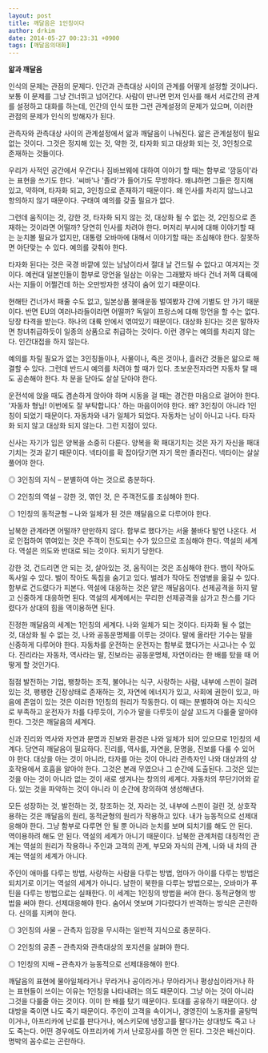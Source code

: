 ```yaml
---
layout: post
title: 깨달음은 1인칭이다
author: drkim
date: 2014-05-27 00:23:31 +0900
tags: [깨달음의대화]
---
```

**앎과 깨달음**

  


인식의 문제는 관점의 문제다. 인간과 관측대상 사이의 관계를 어떻게 설정할 것이냐다. 보통 이 문제를 그냥 건너뛰고 넘어간다. 사람이 만나면 먼저 인사를 해서 서로간의 관계를 설정하고 대화를 하는데, 인간의 인식 또한 그런 관계설정의 문제가 있으며, 이러한 관점의 문제가 인식의 방해자가 된다. 

  


관측자와 관측대상 사이의 관계설정에서 앎과 깨달음이 나눠진다. 앎은 관계설정이 필요없는 것이다. 그것은 정지해 있는 것, 약한 것, 타자화 되고 대상화 되는 것, 3인칭으로 존재하는 것들이다. 

  


우리가 사적인 공간에서 우간다나 짐바브웨에 대하여 이야기 할 때는 함부로 '깜둥이'라는 표현을 쓰기도 한다. '씨바'나 '졸라'가 들어가도 무방하다. 왜냐하면 그들은 정지해 있고, 약하며, 타자화 되고, 3인칭으로 존재하기 때문이다. 왜 인사를 차리지 않느냐고 항의하지 않기 때문이다. 구태여 예의를 갖출 필요가 없다. 

  


그런데 움직이는 것, 강한 것, 타자화 되지 않는 것, 대상화 될 수 없는 것, 2인칭으로 존재하는 것이라면 어떨까? 당연히 인사를 차려야 한다. 머저리 부시에 대해 이야기할 때는 눈치볼 필요가 없지만, 대통령 오바마에 대해서 이야기할 때는 조심해야 한다. 잘못하면 야단맞는 수 있다. 예의를 갖춰야 한다. 

  


타자화 된다는 것은 국경 바깥에 있는 남남이라서 절대 날 건드릴 수 없다고 여겨지는 것이다. 예컨대 일본인들이 함부로 망언을 일삼는 이유는 그래봤자 바다 건너 저쪽 대륙에 사는 지들이 어쩔건데 하는 오만방자한 생각이 숨어 있기 때문이다. 

  


현해탄 건너가서 패줄 수도 없고, 일본상품 불매운동 벌여봤자 간에 기별도 안 가기 때문이다. 반면 EU의 여러나라들이라면 어떨까? 독일이 프랑스에 대해 망언을 할 수는 없다. 당장 타격을 받는다. 하나의 대륙 안에서 엮여있기 때문이다. 대상화 된다는 것은 말하자면 창녀취급하듯이 일종의 상품으로 취급하는 것이다. 이런 경우는 예의를 차리지 않는다. 인간대접을 하지 않는다. 

  


예의를 차릴 필요가 없는 3인칭들이나, 사물이나, 죽은 것이나, 흘러간 것들은 앎으로 해결할 수 있다. 그런데 반드시 예의를 차려야 할 때가 있다. 초보운전자라면 자동차 탈 때도 공손해야 한다. 차 문을 닫아도 살살 닫아야 한다. 

  


운전석에 앉을 때도 겸손하게 앉아야 하며 시동을 걸 때는 경건한 마음으로 걸어야 한다. '자동차 형님! 이번에도 잘 부탁합니다.' 하는 마음이어야 한다. 왜? 3인칭이 아니라 1인칭이 되었기 때문이다. 자동차와 내가 일체가 되었다. 자동차는 남이 아니고 나다. 타자화 되지 않고 대상화 되지 않는다. 그런 지점이 있다. 

  


신사는 자기가 입은 양복을 소중히 다룬다. 양복을 확 패대기치는 것은 자기 자신을 패대기치는 것과 같기 때문이다. 넥타이를 확 잡아당기면 자기 목만 졸라진다. 넥타이는 살살 풀어야 한다. 

  


◎ 3인칭의 지식 – 분별하여 아는 것으로 충분하다.  
      
◎ 2인칭의 역설 – 강한 것, 엮인 것, 은 주객전도를 조심해야 한다.   
      
◎ 1인칭의 동적균형 – 나와 일체가 된 것은 깨달음으로 다루어야 한다. 

  


남북한 관계라면 어떨까? 만만하지 않다. 함부로 했다가는 서울 불바다 발언 나온다. 서로 인접하여 엮여있는 것은 주객이 전도되는 수가 있으므로 조심해야 한다. 역설의 세계다. 역설은 의도와 반대로 되는 것이다. 되치기 당한다. 

  


강한 것, 건드리면 안 되는 것, 살아있는 것, 움직이는 것은 조심해야 한다. 뱀이 작아도 독사일 수 있다. 벌이 작아도 독침을 숨기고 있다. 벌레가 작아도 전염병을 옮길 수 있다. 함부로 건드렸다가 피본다. 역설에 대응하는 것은 얕은 깨달음이다. 선제공격을 하지 말고 신중하게 대응하면 된다. 역설의 세계에서는 무리한 선제공격을 삼가고 찬스를 기다렸다가 상대의 힘을 역이용하면 된다. 

  


진정한 깨달음의 세계는 1인칭의 세계다. 나와 일체가 되는 것이다. 타자화 될 수 없는 것, 대상화 될 수 없는 것, 나와 공동운명체를 이루는 것이다. 말에 올라탄 기수는 말을 신중하게 다루어야 한다. 자동차를 운전하는 운전자는 함부로 했다가는 사고나는 수 있다. 진리라는 자동차, 역사라는 말, 진보라는 공동운명체, 자연이라는 한 배를 탔을 때 어떻게 할 것인가다. 

  


점점 발전하는 기업, 팽창하는 조직, 불어나는 식구, 사랑하는 사람, 내부에 스핀이 걸려 있는 것, 팽팽한 긴장상태로 존재하는 것, 자연에 에너지가 있고, 사회에 권한이 있고, 마음에 존엄이 있는 것은 이러한 1인칭의 원리가 작동한다. 이 때는 분별하여 아는 지식으로 부족하고 운전자가 차를 다루듯이, 기수가 말을 다루듯이 살살 꼬드겨 다룰줄 알아야 한다. 그것은 깨달음의 세계다. 

  


신과 진리와 역사와 자연과 문명과 진보와 환경은 나와 일체가 되어 있으므로 1인칭의 세계다. 당연히 깨달음이 필요하다. 진리를, 역사를, 자연을, 문명을, 진보를 다룰 수 있어야 한다. 대상을 아는 것이 아니라, 타자를 아는 것이 아니라 관측자인 나와 대상과의 상호작용에서 호흡을 알아야 한다. 그것은 본래 무였으나 그 순간에 도출된다. 그것은 있는 것을 아는 것이 아니라 없는 것이 새로 생겨나는 창의의 세계다. 자동차의 무단기어와 같다. 있는 것을 파악하는 것이 아니라 이 순간에 창의하여 생성해낸다. 

  


모든 성장하는 것, 발전하는 것, 창조하는 것, 자라는 것, 내부에 스핀이 걸린 것, 상호작용하는 것은 깨달음의 원리, 동적균형의 원리가 작용하고 있다. 내가 능동적으로 선제대응해야 한다. 그냥 함부로 다루면 안 될 뿐 아니라 눈치를 보며 되치기를 해도 안 된다. 역이용하려 해도 안 된다. 역설의 세계가 아니기 때문이다. 남북한 관계처럼 대칭적인 관계는 역설의 원리가 작용하나 주인과 고객의 관계, 부모와 자식의 관계, 나와 내 차의 관계는 역설의 세계가 아니다. 

  


주인이 애마를 다루는 방법, 사랑하는 사람을 다루는 방법, 엄마가 아이를 다루는 방법은 되치기로 이기는 역설의 세계가 아니다. 남한이 북한을 다루는 방법으로는, 오바마가 푸틴을 다루는 방법으로는 실패한다. 이 세계는 1인칭의 방법을 써야 한다. 동적균형의 방법을 써야 한다. 선제대응해야 한다. 숨어서 엿보며 기다렸다가 반격하는 방식은 곤란하다. 신의를 지켜야 한다. 

  


◎ 3인칭의 사물 – 관측자 입장을 무시하는 일반적 지식으로 충분하다.  
      
◎ 2인칭의 공존 – 관측자와 관측대상의 포지션을 살펴야 한다.   
      
◎ 1인칭의 지배 – 관측자가 능동적으로 선제대응해야 한다. 

  


깨달음의 표현에 물아일체라거나 무라거나 공이라거나 무아라거나 평상심이라거나 하는 표현들이 쓰이는 이유는 1인칭을 나타내려는 의도 때문이다. 그냥 아는 것이 아니라 그것을 다룰줄 아는 것이다. 이미 한 배를 탔기 때문이다. 토대를 공유하기 때문이다. 상대방을 죽이면 나도 죽기 때문이다. 주인이 고객을 속이거나, 경영진이 노동자를 골탕먹이거나, 아프리카에 난로를 판다거나, 에스키모에 냉장고를 팔다가는 상대방도 죽고 나도 죽는다. 어떤 경우에도 아프리카에 가서 난로장사를 하면 안 된다. 그것은 배신이다. 명박의 꼼수로는 곤란하다.